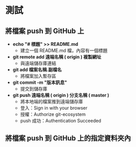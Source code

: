 # **測試**

## **將檔案 push 到 GitHub 上**
- **echo "# 標題" >> README.md**
	- 建立一個 README.md 檔，內容有一個標題
- **git remote add 遠端名稱 ( origin ) 複製網址**
	- 與遠端儲存庫連結	
- **git add 檔案名稱.副檔名**
	- 將檔案加入暫存區
- **git commit -m "版本訊息"**
	- 提交到儲存庫
- **git push 遠端名稱 ( origin ) 分支名稱 ( master )**
	- 將本地端的檔案推到遠端儲存庫
	- 登入：Sign in with your browser
	- 授權：Authorize git-ecosystem
	- push 成功：Authentication Succeeded
	
## **將檔案 push 到 GitHub 上的指定資料夾內**